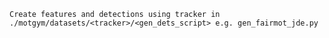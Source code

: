 `Create features and detections using tracker in ./motgym/datasets/<tracker>/<gen_dets_script> e.g. gen_fairmot_jde.py`
